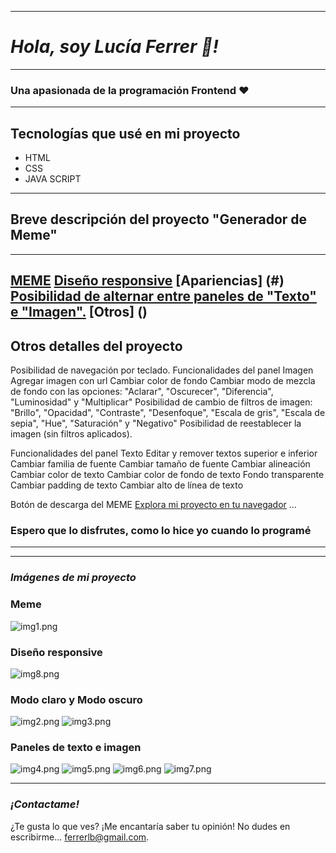 ___
# ***Hola, soy Lucía Ferrer 👋!***
___

### Una apasionada de la programación Frontend   ♥
---
## Tecnologías que usé en mi proyecto
- HTML
- CSS
- JAVA SCRIPT
---

## Breve descripción del proyecto "Generador de Meme"
---
[MEME](#meme)
[Diseño responsive](#diseño-responsive)
[Apariencias] (#)
[Posibilidad de alternar entre paneles de "Texto" e "Imagen".](#paneles-de-texto-e-imagen)
[Otros] ()
---
## Otros detalles del proyecto
Posibilidad de navegación por teclado.
Funcionalidades del panel Imagen
Agregar imagen con url
Cambiar color de fondo
Cambiar modo de mezcla de fondo con las opciones: "Aclarar", "Oscurecer", "Diferencia", "Luminosidad" y "Multiplicar"
Posibilidad de cambio de filtros de imagen: "Brillo", "Opacidad", "Contraste", "Desenfoque", "Escala de gris", "Escala de sepia", "Hue", "Saturación" y "Negativo"
Posibilidad de reestablecer la imagen (sin filtros aplicados).

Funcionalidades del panel Texto
Editar y remover textos superior e inferior
Cambiar familia de fuente
Cambiar tamaño de fuente
Cambiar alineación
Cambiar color de texto
Cambiar color de fondo de texto
Fondo transparente
Cambiar padding de texto
Cambiar alto de línea de texto

Botón de descarga del MEME
[Explora mi proyecto en tu navegador](https://lucbea.github.io/Editor-de-meme/) ... 
### Espero que lo disfrutes, como lo hice yo cuando lo programé
---
---
### ***Imágenes de mi proyecto***
### Meme
![img1.png](ImgReadme/img1.png)

### Diseño responsive
![img8.png](ImgReadme/img8.png)

### Modo claro y Modo oscuro
![img2.png](ImgReadme/img2.png)
![img3.png](ImgReadme/img3.png)

### Paneles de texto e imagen
![img4.png](ImgReadme/img4.png)
![img5.png](ImgReadme/img5.png)
![img6.png](ImgReadme/img6.png)
![img7.png](ImgReadme/img7.png)

---
### ***¡Contactame!***
¿Te gusta lo que ves? ¡Me encantaría saber tu opinión! No dudes en escribirme... [ferrerlb@gmail.com](mailto:ferrerlb@gmail.com).

